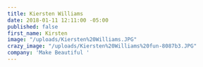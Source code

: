 ```yaml
---
title: Kiersten Williams
date: 2018-01-11 12:11:00 -05:00
published: false
first_name: Kirsten
image: "/uploads/Kiersten%20Williams.JPG"
crazy_image: "/uploads/Kiersten%20Williams%20fun-8087b3.JPG"
company: 'Make Beautiful '
---
```


